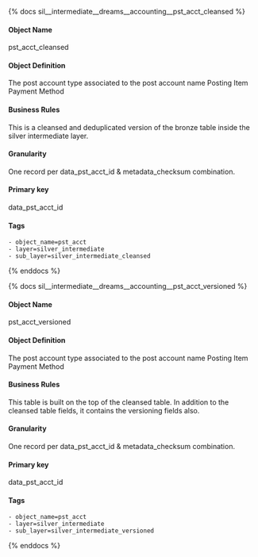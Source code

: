 {% docs sil__intermediate__dreams__accounting__pst_acct_cleansed %}

#### Object Name
pst_acct_cleansed

#### Object Definition
The post account type associated to the post account name
Posting Item
Payment Method

#### Business Rules
This is a cleansed and deduplicated version of the bronze table inside the silver intermediate layer.

#### Granularity
One record per data_pst_acct_id & metadata_checksum combination.

#### Primary key
data_pst_acct_id

#### Tags
    - object_name=pst_acct
    - layer=silver_intermediate
    - sub_layer=silver_intermediate_cleansed

{% enddocs %}

{% docs sil__intermediate__dreams__accounting__pst_acct_versioned %}

#### Object Name
pst_acct_versioned

#### Object Definition
The post account type associated to the post account name
Posting Item
Payment Method

#### Business Rules
This table is built on the top of the cleansed table. In addition to the cleansed table fields, it contains the versioning fields also.

#### Granularity
One record per data_pst_acct_id & metadata_checksum combination.

#### Primary key
data_pst_acct_id

#### Tags
    - object_name=pst_acct
    - layer=silver_intermediate
    - sub_layer=silver_intermediate_versioned

{% enddocs %}